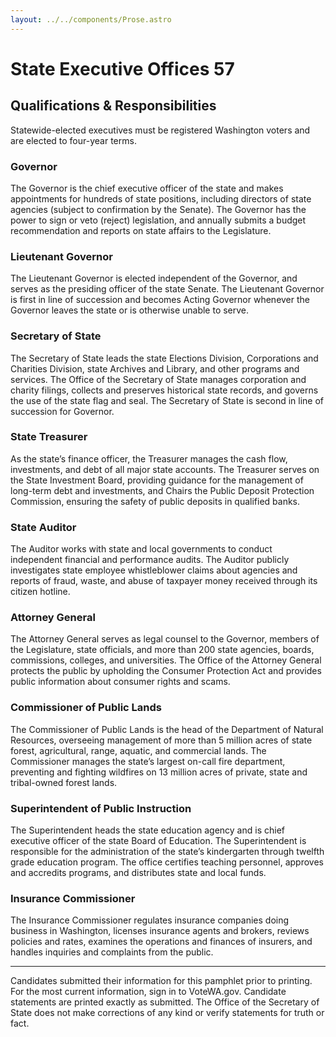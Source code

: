 ```yaml
---
layout: ../../components/Prose.astro
---
```


# State Executive Offices 57

## Qualifications & Responsibilities
Statewide-elected executives must be registered Washington voters and are elected to four-year terms.

### Governor
The Governor is the chief executive officer of the state and makes appointments for hundreds of state positions, including directors of state agencies (subject to confirmation by the Senate). The Governor has the power to sign or veto (reject) legislation, and annually submits a budget recommendation and reports on state affairs to the Legislature.

### Lieutenant Governor
The Lieutenant Governor is elected independent of the Governor, and serves as the presiding officer of the state Senate. The Lieutenant Governor is first in line of succession and becomes Acting Governor whenever the Governor leaves the state or is otherwise unable to serve.

### Secretary of State
The Secretary of State leads the state Elections Division, Corporations and Charities Division, state Archives and Library, and other programs and services. The Office of the Secretary of State manages corporation and charity filings, collects and preserves historical state records, and governs the use of the state flag and seal. The Secretary of State is second in line of succession for Governor.

### State Treasurer
As the state’s finance officer, the Treasurer manages the cash flow, investments, and debt of all major state accounts. The Treasurer serves on the State Investment Board, providing guidance for the management of long-term debt and investments, and Chairs the Public Deposit Protection Commission, ensuring the safety of public deposits in qualified banks.

### State Auditor
The Auditor works with state and local governments to conduct independent financial and performance audits. The Auditor publicly investigates state employee whistleblower claims about agencies and reports of fraud, waste, and abuse of taxpayer money received through its citizen hotline.

### Attorney General
The Attorney General serves as legal counsel to the Governor, members of the Legislature, state officials, and more than 200 state agencies, boards, commissions, colleges, and universities. The Office of the Attorney General protects the public by upholding the Consumer Protection Act and provides public information about consumer rights and scams.

### Commissioner of Public Lands
The Commissioner of Public Lands is the head of the Department of Natural Resources, overseeing management of more than 5 million acres of state forest, agricultural, range, aquatic, and commercial lands. The Commissioner manages the state’s largest on-call fire department, preventing and fighting wildfires on 13 million acres of private, state and tribal-owned forest lands.

### Superintendent of Public Instruction
The Superintendent heads the state education agency and is chief executive officer of the state Board of Education. The Superintendent is responsible for the administration of the state’s kindergarten through twelfth grade education program. The office certifies teaching personnel, approves and accredits programs, and distributes state and local funds.

### Insurance Commissioner
The Insurance Commissioner regulates insurance companies doing business in Washington, licenses insurance agents and brokers, reviews policies and rates, examines the operations and finances of insurers, and handles inquiries and complaints from the public.

---

Candidates submitted their information for this pamphlet prior to printing. For the most current information, sign in to VoteWA.gov. Candidate statements are printed exactly as submitted. The Office of the Secretary of State does not make corrections of any kind or verify statements for truth or fact.

